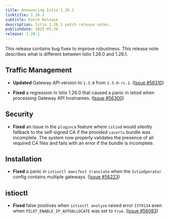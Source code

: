 ```yaml
---
title: Announcing Istio 1.26.1
linktitle: 1.26.1
subtitle: Patch Release
description: Istio 1.26.1 patch release notes.
publishdate: 2025-05-29
release: 1.26.1
---
```



This release contains bug fixes to improve robustness. This release note describes what is different between Istio 1.26.0 and 1.26.1.

## Traffic Management

- **Updated** Gateway API version to `1.3.0` from `1.3.0-rc.1`. ([Issue #56310](https://github.com/istio/istio/issues/56310))

- **Fixed** a regression in Istio 1.26.0 that caused a panic in istiod when processing Gateway API hostnames. ([Issue #56300](https://github.com/istio/istio/issues/56300))

## Security

- **Fixed** an issue in the `pluginca` feature where `istiod` would silently fallback to the self-signed CA if the provided `cacerts` bundle was incomplete. The system now properly validates the presence of all required CA files and fails with an error if the bundle is incomplete.

## Installation

- **Fixed** a panic in `istioctl manifest translate` when the `IstioOperator` config contains multiple gateways. ([Issue #56223](https://github.com/istio/istio/issues/56223))

## istioctl

- **Fixed** false positives when `istioctl analyze` raised error `IST0134` even when `PILOT_ENABLE_IP_AUTOALLOCATE` was set to `true`. ([Issue #56083](https://github.com/istio/istio/issues/56083))
